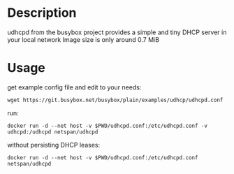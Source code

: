 # Description

udhcpd from the busybox project provides a simple and tiny DHCP server in your local network
Image size is only around 0.7 MiB

# Usage

get example config file and edit to your needs:

    wget https://git.busybox.net/busybox/plain/examples/udhcp/udhcpd.conf

run:

    docker run -d --net host -v $PWD/udhcpd.conf:/etc/udhcpd.conf -v udhcpd:/udhcpd netspan/udhcpd

without persisting DHCP leases:


    docker run -d --net host -v $PWD/udhcpd.conf:/etc/udhcpd.conf netspan/udhcpd
